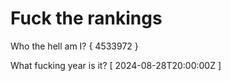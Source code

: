 # Fuck the rankings

Who the hell am I?
{ 4533972 }

What fucking year is it?
[ 2024-08-28T20:00:00Z ]
